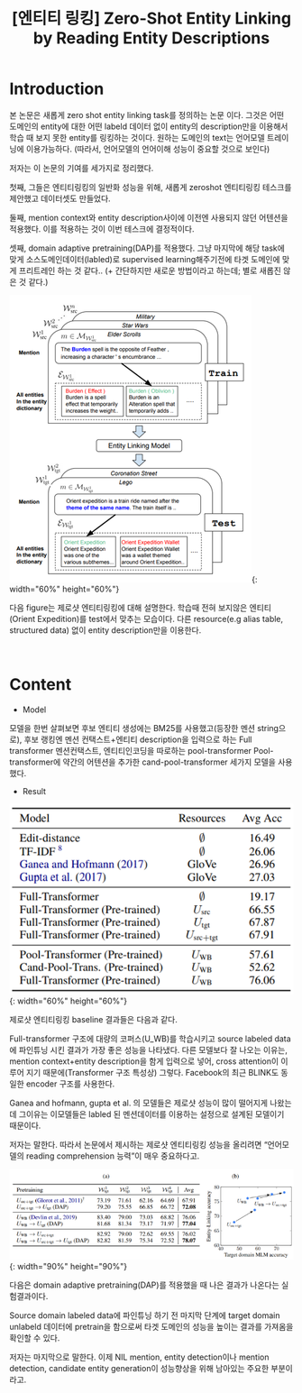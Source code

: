 ﻿---
title:  "[엔티티 링킹] Zero-Shot Entity Linking by Reading Entity Descriptions"
excerpt: "Zero-Shot Entity Linking by Reading Entity Descriptions  논문 소개"
toc: true
toc_sticky: true
header:
  teaser: /assets/images/logo.jpg

categories:
  - Entity Linking
tags:
  - Entity Linking
  - Entity Disambiguation
  - 개체 연결
  - 중의성 해소
last_modified_at: 2021-02-24T09:06:00-05:00
---
# Introduction

본 논문은 새롭게 zero shot entity linking task를 정의하는 논문 이다. 그것은 어떤 도메인의 entity에 대한 어떤 labeld 데이터 없이 entity의 description만을 이용해서 학습 때 보지 못한 entity를 링킹하는 것이다. 원하는 도메인의 text는 언어모델 트레이닝에 이용가능하다. (따라서, 언어모델의 언어이해 성능이 중요할 것으로 보인다)

저자는 이 논문의 기여를 세가지로 정리했다.

첫째, 그들은 엔티티링킹의 일반화 성능을 위해, 새롭게 zeroshot 엔티티링킹 테스크를 제안했고 데이터셋도 만들었다.

둘째, mention context와 entity description사이에 이전엔 사용되지 않던 어텐션을 적용했다. 이를 적용하는 것이 이번 테스크에 결정적이다.

셋째, domain adaptive pretraining(DAP)를 적용했다. 그냥 마지막에 해당 task에 맞게 소스도메인데이터(labled)로 supervised learning해주기전에 타겟 도메인에 맞게 프리트레인 하는 것 같다.. (+ 간단하지만 새로운 방법이라고 하는데; 별로 새롭진 않은 것 같다.)


![png](/images/el3/1.PNG "그림1"){: width="60%" height="60%"}  

다음 figure는 제로샷 엔티티링킹에 대해 설명한다. 학습때 전혀 보지않은 엔티티(Orient Expedition)를 test에서 맞추는 모습이다. 다른 resource(e.g alias table, structured data) 없이 entity description만을 이용한다.


<br>

# Content

- Model

모델을 한번 살펴보면
후보 엔티티 생성에는 BM25를 사용했고(등장한 멘션 string으로), 
후보 랭킹엔 멘션 컨택스트+엔티티 description을 입력으로 하는 Full transformer
멘션컨택스트, 엔티티인코딩을 따로하는 pool-transformer
Pool-transformer에 약간의 어텐션을 추가한 cand-pool-transformer 세가지 모델을 사용했다.

- Result

![png](/images/el3/2.PNG "그림1"){: width="60%" height="60%"}  

제로샷 엔티티링킹 baseline 결과들은 다음과 같다.

Full-transformer 구조에 대량의 코퍼스(U_WB)를 학습시키고 source labeled data에 파인튜닝 시킨 결과가 가장 좋은 성능을 나타냈다. 다른 모델보다 잘 나오는 이유는, mention context+entity description을 함게 입력으로 넣어, cross attention이 이루어 지기 때문에(Transformer 구조 특성상)
그렇다. Facebook의 최근 BLINK도 동일한 encoder 구조를 사용한다.


Ganea and hofmann, gupta et al. 의 모델들은 제로샷 성능이 많이 떨어지게 나왔는데 그이유는 이모델들은 labled 된 멘션데이터를 이용하는 설정으로 설계된 모델이기 때문이다.

저자는 말한다. 따라서 논문에서 제시하는 제로샷 엔티티링킹 성능을 올리려면 “언어모델의 reading comprehension 능력”이 매우 중요하다고.


![png](/images/el3/3.PNG "그림1"){: width="90%" height="90%"}  

다음은 domain adaptive pretraining(DAP)를 적용했을 때 나은 결과가 나온다는 실험결과이다.

Source domain labeled data에 파인튜닝 하기 전 마지막 단계에 target domain unlabeld 데이터에 pretrain을 함으로써 타겟 도메인의 성능을 높이는 결과를 가져옴을 확인할 수 있다.

저자는 마지막으로 말한다. 이제 NIL mention, entity detection이나 mention detection, candidate entity generation이 성능향상을 위해 남아있는 주요한 부분이라고.


